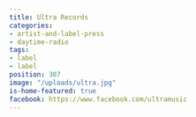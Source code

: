 ```yaml
---
title: Ultra Records
categories:
- artist-and-label-press
- daytime-radio
tags:
- label
- label
position: 307
image: "/uploads/ultra.jpg"
is-home-featured: true
facebook: https://www.facebook.com/ultramusic
---
```


